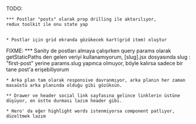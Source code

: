 TODO:
    
    *** Postlar "posts" olarak prop drilling ile aktarılıyor,
    redux toolkit ile onu state yap 


    * Postlar için grid ekranda gözükecek kart(grid item) oluştur



FIXME:
    *** Sanity de postları almaya çalışırken query params olarak getStaticPaths den gelen veriyi kullanamıyorum,
    [slug].jsx dosyasında slug : "first-post" yerine params.slug yapınca olmuyor, böyle kalırsa sadece bir tane post'a erişebiliyorum

    * Arka plan tam olarak responsive davranmıyor, arka planın her zaman masaüstü arka planında olduğu gibi gözüksün.

    ** Drawer ve header social link sayfasına gelince linklerin üstüne düşüyor, en üstte durması lazım header gibi.

    * Hero' da eğer highlight words istenmiyorsa component patlıyor, düzeltmek lazım